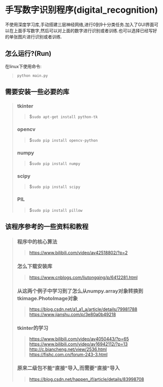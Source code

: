 # 手写数字识别程序(digital_recognition)  
不使用深度学习库,手动搭建三层神经网络,进行0到9十分类任务.加入了GUI界面可以在上面手写数字,然后可以对上面的数字进行识别或者训练.也可以选择已经写好的单张图片进行识别或者训练.

## 怎么运行?(Run)
在linux下使用命令:  
>`python main.py`  

## 需要安装一些必要的库  
>### tkinter  
>>$`sudo apt-get install python-tk`  
>### opencv  
>>$`sudo pip install opencv-python`  
>### numpy  
>>$`sudo pip install numpy`  
>### scipy  
>>$`sudo pip install scipy`  
>### PIL  
>>$`sudo pip install pillow`  

## 该程序参考的一些资料和教程  
>### 程序中的核心算法  
>>https://www.bilibili.com/video/av42518802/?p=2  
>### 怎么下载安装库
>>https://www.cnblogs.com/liutongqing/p/6412281.html  
>### 从这两个例子中学习到了怎么从numpy.array对象转换到tkimage.PhotoImage对象  
>>https://blog.csdn.net/a1_a1_a/article/details/79981788  
>>https://www.jianshu.com/p/3e80a0b49218  
>### tkinter的学习  
>>https://www.bilibili.com/video/av4050443/?p=65  
>>https://www.bilibili.com/video/av16942112/?p=13  
>>http://c.biancheng.net/view/2536.html  
>>https://fishc.com.cn/forum-243-3.html  
>### 原来二级包不能"直接"导入,而需要"直接"导入  
>>https://blog.csdn.net/happen_if/article/details/83998708  